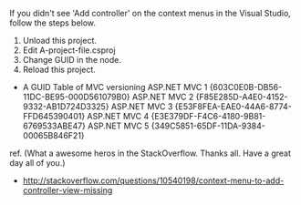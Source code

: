 If you didn't see 'Add controller' on the context menus in the Visual Studio, follow the steps below.

1. Unload this project.
2. Edit A-project-file.csproj
3. Change GUID in the <ProjectTypeGuids> node.
4. Reload this project.

* A GUID Table of MVC versioning
ASP.NET MVC 1   {603C0E0B-DB56-11DC-BE95-000D561079B0}
ASP.NET MVC 2   {F85E285D-A4E0-4152-9332-AB1D724D3325}
ASP.NET MVC 3   {E53F8FEA-EAE0-44A6-8774-FFD645390401}
ASP.NET MVC 4   {E3E379DF-F4C6-4180-9B81-6769533ABE47}
ASP.NET MVC 5   {349C5851-65DF-11DA-9384-00065B846F21}

ref. (What a awesome heros in the StackOverflow. Thanks all. Have a great day all of you.)
- http://stackoverflow.com/questions/10540198/context-menu-to-add-controller-view-missing
